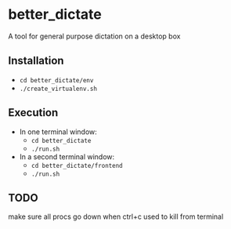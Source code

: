 # better_dictate
A tool for general purpose dictation on a desktop box

## Installation

- `cd better_dictate/env`
- `./create_virtualenv.sh`


## Execution

- In one terminal window:
    - `cd better_dictate`
    - `./run.sh`
- In a second terminal window:
    - `cd better_dictate/frontend`
    - `./run.sh`


## TODO

make sure all procs go down when ctrl+c used to kill from terminal